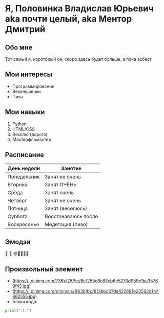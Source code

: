 # Я, Половинка Владислав Юрьевич aka почти целый, aka Ментор Дмитрий

## Обо мне
Тот самый я, короторый он, скоро здесь будет больше, а пока асбест

## Мои интересы
- Программирование
- Веселушечки
- Пива

## Мои навыки
1. Python
2. HTML/CSS
3. Веселю (дорого)
4. Мастерфломастер

## Расписание

| День недели | Занятие |
|-------------|---------|
| Понедельник | Занят не очень   |
| Вторник     | Занят ОЧЕНЬ        |
| Среда       | Занят очень        |
| Четверг     | Занят не очень     |
| Пятница     | Занят (веселюсь)   |
| Суббота     | Восстанаваюсь после|
| Воскресенье | Медетация (пиво)   |

## Эмодзи
🙂 🚀 😎🚀🚀🚀🚀

## Произвольный элемент
- (https://i.pinimg.com/736x/25/5e/6e/255e6e83cb6e5270d959c1ba35769f43.jpg)
- (https://i.pinimg.com/originals/81/3b/bc/813bbc37da422881e20563d144662555.jpg)
- Блоки кода:

```python
print(".!.")
